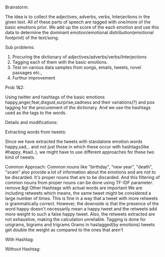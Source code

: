 Brainstorm:

The idea is to collect the adjectives, adverbs, verbs, Interjections in the given text. All of these parts of speech are tagged with one/more of the basic emotions prior. We add up the score of the each emotion and use this data to determine the dominant emotion/emotional distribution(emotional footprint) of the text/song.

Sub problems:
1) Procuring the dictionary of adjectives/adverbs/verbs/Interjections
2) Tagging each of them with the basic emotions.
3) Test on various data samples from songs, emails, tweets, novel passages etc.,
4) Furthur improvement 

Prob 1&2:

Using twitter and hashtags of the basic emotions happy,anger,fear,disgust,surprise,sadness and their variations(?) and pos tagging for the procurement of the dictionary. And we use the hashtags used as the tags to the words.

Details and modifications:

Extracting words from tweets:

Since we have extracted the tweets with standalone emotion words happy,sad,.. and not just those in which these occur with hashtags(like #happy, #sad..), we might have to use different approaches for these two kind of tweets.

Common Approach:
Common nouns like "birthday", "new year", "death", "scam" also provide a lot of information about the emotions and are not to be discarded. It's proper nouns that are to be discarded. And this filtering of common nouns from proper nouns can be done using TF-IDF parameter.
remove &gt
Other Hashtags with actual words are important
We are including retweets which means, the same tweet might be considered a large number of times. This is fine in a way that a tweet with more retweets is grammatically correct. However, the downside is that the presence of the word happy doesn't necessarily mean a happy tweet and the retweets add more weight to such a false happy tweet. Also, the retweets extracted are not exhaustive, making the calculation unreliable.
Tagging is done for unigrams, bigrams and trigrams
Grams in hastagged(by emotions) tweets get double the weight as compared to the ones that aren't 

With Hashtag:


Without Hashtag:

